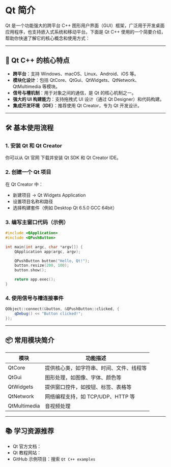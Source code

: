 ﻿# Qt 简介

Qt 是一个功能强大的跨平台 C++ 图形用户界面（GUI）框架，广泛用于开发桌面应用程序，也支持嵌入式系统和移动平台。下面是 Qt C++ 使用的一个简要介绍，帮助你快速了解它的核心概念和使用方式：

---

## 🌟 Qt C++ 的核心特点

- **跨平台**：支持 Windows、macOS、Linux、Android、iOS 等。
- **模块化设计**：包括 QtCore、QtGui、QtWidgets、QtNetwork、QtMultimedia 等模块。
- **信号与槽机制**：用于对象之间的通信，是 Qt 的核心机制之一。
- **强大的 UI 构建能力**：支持拖拽式 UI 设计（通过 Qt Designer）和代码构建。
- **集成开发环境（IDE）**：推荐使用 Qt Creator，专为 Qt 开发设计。

---

## 🛠️ 基本使用流程

### 1. 安装 Qt 和 Qt Creator
你可以从 Qt 官网 下载并安装 Qt SDK 和 Qt Creator IDE。

### 2. 创建一个 Qt 项目
在 Qt Creator 中：
- 新建项目 → Qt Widgets Application
- 设置项目名称和路径
- 选择构建套件（例如 Desktop Qt 6.5.0 GCC 64bit）

### 3. 编写主窗口代码（示例）

```cpp
#include <QApplication>
#include <QPushButton>

int main(int argc, char *argv[]) {
    QApplication app(argc, argv);

    QPushButton button("Hello, Qt!");
    button.resize(200, 100);
    button.show();

    return app.exec();
}
```

### 4. 使用信号与槽连接事件

```cpp
QObject::connect(&button, &QPushButton::clicked, {
    qDebug() << "Button clicked!";
});
```

---

## 📦 常用模块简介

| 模块        | 功能描述 |
|-------------|----------|
| QtCore      | 提供核心类，如字符串、时间、文件、线程等 |
| QtGui       | 图形处理，如图像、字体、颜色等 |
| QtWidgets   | 提供窗口控件，如按钮、标签、表格等 |
| QtNetwork   | 网络编程支持，如 TCP/UDP、HTTP 等 |
| QtMultimedia| 音视频处理 |

---

## 📚 学习资源推荐

- Qt 官方文档：[](https://doc.qt.io)
- Qt 教程网站：[](https://www.learnqt.io)
- GitHub 示例项目：搜索 `Qt C++ examples`
